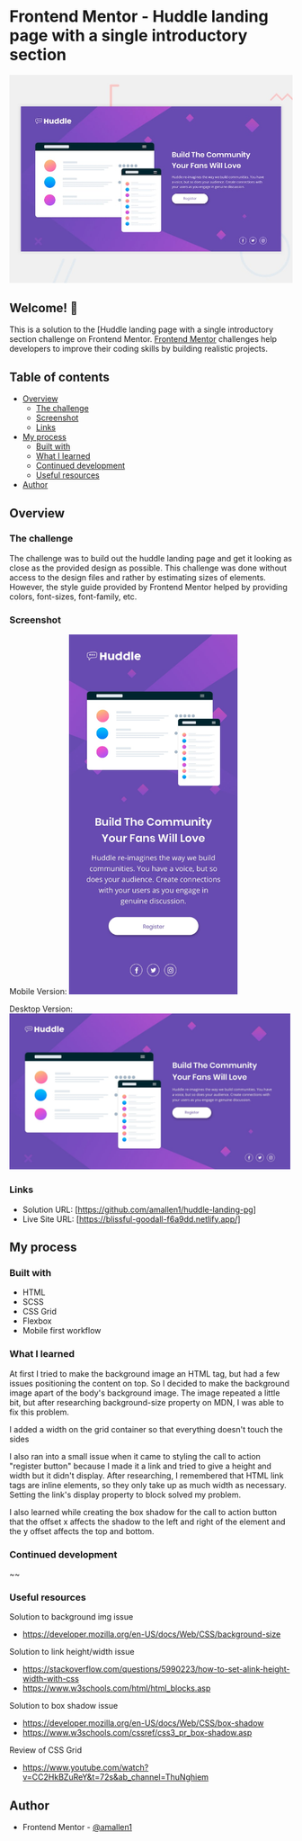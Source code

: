 # Frontend Mentor - Huddle landing page with a single introductory section

![Design preview for the Profile card component coding challenge](./design/desktop-preview.jpg)


## Welcome! 👋

This is a solution to the [Huddle landing page with a single introductory section challenge on Frontend Mentor.
[Frontend Mentor](https://www.frontendmentor.io) challenges help developers to improve their coding skills by building realistic projects.

## Table of contents

- [Overview](#overview)
  - [The challenge](#the-challenge)
  - [Screenshot](#screenshot)
  - [Links](#links)
- [My process](#my-process)
  - [Built with](#built-with)
  - [What I learned](#what-i-learned)
  - [Continued development](#continued-development)
  - [Useful resources](#useful-resources)
- [Author](#author)

## Overview

### The challenge

The challenge was to build out the huddle landing page and get it looking as close as the provided design as possible. 
This challenge was done without access to the design files and rather by estimating sizes of elements. However, the style guide provided by Frontend Mentor helped by providing colors, font-sizes, font-family, etc. 

### Screenshot

Mobile Version:
<img src="/design/mobile-design.jpg" width="300"/>

Desktop Version:
<img src="/design/desktop-design.jpg" width="500">


### Links

- Solution URL: [https://github.com/amallen1/huddle-landing-pg]
- Live Site URL: [https://blissful-goodall-f6a9dd.netlify.app/]


## My process

### Built with

- HTML
- SCSS
- CSS Grid
- Flexbox
- Mobile first workflow


### What I learned

At first I tried to make the background image an HTML tag, but had a few issues positioning the content on top. So I decided to make the background image apart of the body's background image. The image repeated a little bit, but after researching background-size property on MDN, I was able to fix this problem.

I added a width on the grid container so that everything doesn't touch the sides

I also ran into a small issue when it came to styling the call to action "register button" because I made it a link and tried to give a height and width but it didn't display. After researching, I remembered that HTML link tags are inline elements, so they only take up as much width as necessary. Setting the link's display property to block solved my problem.

I also learned while creating the box shadow for the call to action button that the offset x affects the shadow to the left and right of the element and the y offset affects the top and bottom.
### Continued development

~~

### Useful resources

Solution to background img issue
- https://developer.mozilla.org/en-US/docs/Web/CSS/background-size

Solution to link height/width issue
- https://stackoverflow.com/questions/5990223/how-to-set-alink-height-width-with-css
- https://www.w3schools.com/html/html_blocks.asp

Solution to box shadow issue
- https://developer.mozilla.org/en-US/docs/Web/CSS/box-shadow
- https://www.w3schools.com/cssref/css3_pr_box-shadow.asp

Review of CSS Grid
- https://www.youtube.com/watch?v=CC2HkBZuReY&t=72s&ab_channel=ThuNghiem

## Author
- Frontend Mentor - [@amallen1](https://www.frontendmentor.io/profile/amallen1)


